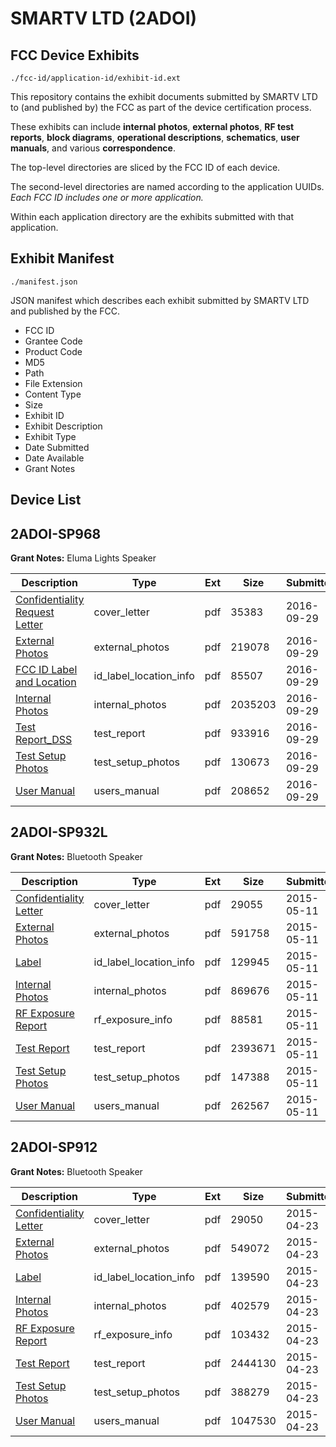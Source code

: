# SMARTV LTD (2ADOI)
## FCC Device Exhibits

```
./fcc-id/application-id/exhibit-id.ext
```

This repository contains the exhibit documents submitted by SMARTV LTD to (and published by) the FCC as part of the device certification process.

These exhibits can include **internal photos**, **external photos**, **RF test reports**, **block diagrams**, **operational descriptions**, **schematics**, **user manuals**, and various **correspondence**.

The top-level directories are sliced by the FCC ID of each device.

The second-level directories are named according to the application UUIDs. *Each FCC ID includes one or more application.*

Within each application directory are the exhibits submitted with that application. 

## Exhibit Manifest

```
./manifest.json
```

JSON manifest which describes each exhibit submitted by SMARTV LTD and published by the FCC.

- FCC ID
- Grantee Code
- Product Code
- MD5
- Path
- File Extension
- Content Type
- Size
- Exhibit ID
- Exhibit Description
- Exhibit Type
- Date Submitted
- Date Available
- Grant Notes

## Device List
## 2ADOI-SP968
**Grant Notes:** Eluma Lights Speaker

| Description | Type | Ext | Size | Submitted | Available |
| ----------- | ---- | --- | ---- | --------- | --------- |
| [Confidentiality Request Letter](2ADOI-SP968/93636e37ba9d999a2a96cb78d14b6e49/3151463.pdf) | cover_letter | pdf | 35383 | 2016-09-29 | 2016-09-29 |
| [External Photos](2ADOI-SP968/93636e37ba9d999a2a96cb78d14b6e49/3151464.pdf) | external_photos | pdf | 219078 | 2016-09-29 | 2016-09-29 |
| [FCC ID Label and Location](2ADOI-SP968/93636e37ba9d999a2a96cb78d14b6e49/3151466.pdf) | id_label_location_info | pdf | 85507 | 2016-09-29 | 2016-09-29 |
| [Internal Photos](2ADOI-SP968/93636e37ba9d999a2a96cb78d14b6e49/3151465.pdf) | internal_photos | pdf | 2035203 | 2016-09-29 | 2016-09-29 |
| [Test Report_DSS](2ADOI-SP968/93636e37ba9d999a2a96cb78d14b6e49/3151468.pdf) | test_report | pdf | 933916 | 2016-09-29 | 2016-09-29 |
| [Test Setup Photos](2ADOI-SP968/93636e37ba9d999a2a96cb78d14b6e49/3151467.pdf) | test_setup_photos | pdf | 130673 | 2016-09-29 | 2016-09-29 |
| [User Manual](2ADOI-SP968/93636e37ba9d999a2a96cb78d14b6e49/3151469.pdf) | users_manual | pdf | 208652 | 2016-09-29 | 2016-09-29 |
## 2ADOI-SP932L
**Grant Notes:** Bluetooth Speaker

| Description | Type | Ext | Size | Submitted | Available |
| ----------- | ---- | --- | ---- | --------- | --------- |
| [Confidentiality Letter](2ADOI-SP932L/e0fec6373ba5d16f7b832c10acbd7e39/2609866.pdf) | cover_letter | pdf | 29055 | 2015-05-11 | 2015-05-11 |
| [External Photos](2ADOI-SP932L/e0fec6373ba5d16f7b832c10acbd7e39/2609856.pdf) | external_photos | pdf | 591758 | 2015-05-11 | 2015-05-11 |
| [Label](2ADOI-SP932L/e0fec6373ba5d16f7b832c10acbd7e39/2609855.pdf) | id_label_location_info | pdf | 129945 | 2015-05-11 | 2015-05-11 |
| [Internal Photos](2ADOI-SP932L/e0fec6373ba5d16f7b832c10acbd7e39/2609862.pdf) | internal_photos | pdf | 869676 | 2015-05-11 | 2015-05-11 |
| [RF Exposure Report](2ADOI-SP932L/e0fec6373ba5d16f7b832c10acbd7e39/2609864.pdf) | rf_exposure_info | pdf | 88581 | 2015-05-11 | 2015-05-11 |
| [Test Report](2ADOI-SP932L/e0fec6373ba5d16f7b832c10acbd7e39/2609859.pdf) | test_report | pdf | 2393671 | 2015-05-11 | 2015-05-11 |
| [Test Setup Photos](2ADOI-SP932L/e0fec6373ba5d16f7b832c10acbd7e39/2609860.pdf) | test_setup_photos | pdf | 147388 | 2015-05-11 | 2015-05-11 |
| [User Manual](2ADOI-SP932L/e0fec6373ba5d16f7b832c10acbd7e39/2609861.pdf) | users_manual | pdf | 262567 | 2015-05-11 | 2015-05-11 |
## 2ADOI-SP912
**Grant Notes:** Bluetooth Speaker

| Description | Type | Ext | Size | Submitted | Available |
| ----------- | ---- | --- | ---- | --------- | --------- |
| [Confidentiality Letter](2ADOI-SP912/7cd08dfa977092d8d9ca5cb8587c8588/2595047.pdf) | cover_letter | pdf | 29050 | 2015-04-23 | 2015-04-23 |
| [External Photos](2ADOI-SP912/7cd08dfa977092d8d9ca5cb8587c8588/2595037.pdf) | external_photos | pdf | 549072 | 2015-04-23 | 2015-04-23 |
| [Label](2ADOI-SP912/7cd08dfa977092d8d9ca5cb8587c8588/2595036.pdf) | id_label_location_info | pdf | 139590 | 2015-04-23 | 2015-04-23 |
| [Internal Photos](2ADOI-SP912/7cd08dfa977092d8d9ca5cb8587c8588/2595043.pdf) | internal_photos | pdf | 402579 | 2015-04-23 | 2015-04-23 |
| [RF Exposure Report](2ADOI-SP912/7cd08dfa977092d8d9ca5cb8587c8588/2595045.pdf) | rf_exposure_info | pdf | 103432 | 2015-04-23 | 2015-04-23 |
| [Test Report](2ADOI-SP912/7cd08dfa977092d8d9ca5cb8587c8588/2595040.pdf) | test_report | pdf | 2444130 | 2015-04-23 | 2015-04-23 |
| [Test Setup Photos](2ADOI-SP912/7cd08dfa977092d8d9ca5cb8587c8588/2595041.pdf) | test_setup_photos | pdf | 388279 | 2015-04-23 | 2015-04-23 |
| [User Manual](2ADOI-SP912/7cd08dfa977092d8d9ca5cb8587c8588/2595042.pdf) | users_manual | pdf | 1047530 | 2015-04-23 | 2015-04-23 |
